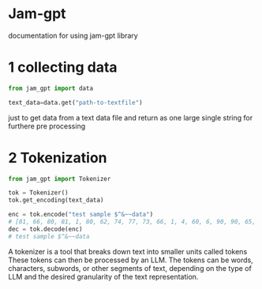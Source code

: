 
# Jam-gpt

documentation for using jam-gpt library

# 1 collecting data

```python
from jam_gpt import data

text_data=data.get("path-to-textfile")
```
just to get data from a text data file and return as one large single string for furthere pre processing 

# 2 Tokenization

```python
from jam_gpt import Tokenizer

tok = Tokenizer()
tok.get_encoding(text_data)

enc = tok.encode("test sample $^&~~data")
# [81, 66, 80, 81, 1, 80, 62, 74, 77, 73, 66, 1, 4, 60, 6, 90, 90, 65, 62, 81, 62]
dec = tok.decode(enc)
# test sample $^&~~data
```
A tokenizer is a tool that breaks down text into smaller units called tokens These tokens can then be processed by an LLM. The tokens can be words, characters, subwords, or other segments of text, depending on the type of LLM and the desired granularity of the text representation.
  

